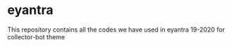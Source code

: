 # eyantra
This repository contains all the codes we have used in eyantra 19-2020 for collector-bot theme
